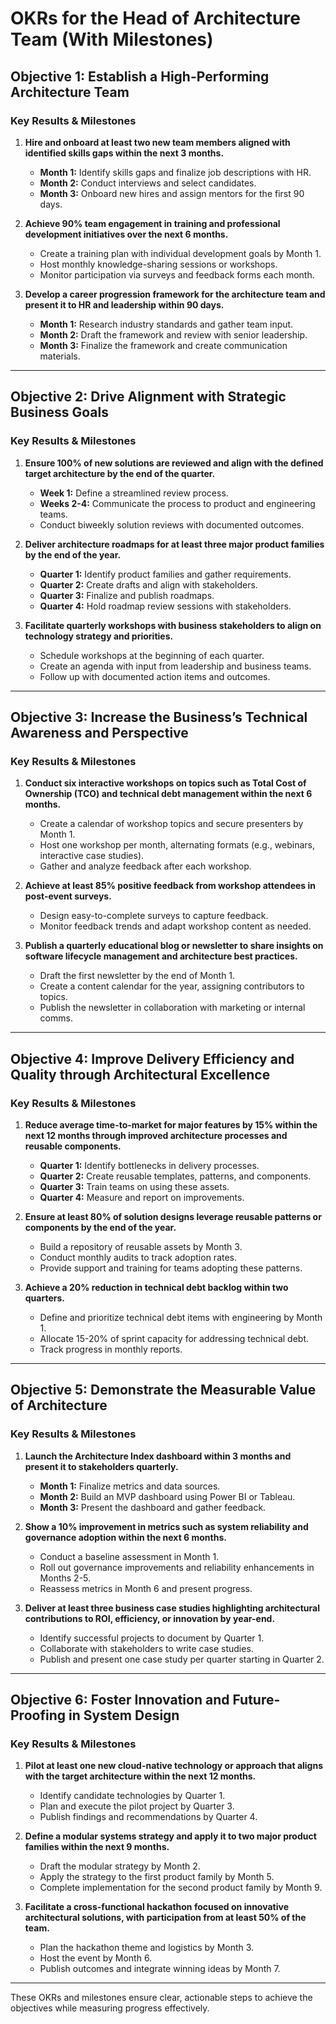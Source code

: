 # OKRs for the Head of Architecture Team (With Milestones)

## **Objective 1: Establish a High-Performing Architecture Team**  
### **Key Results & Milestones**  
1. **Hire and onboard at least two new team members aligned with identified skills gaps within the next 3 months.**  
   - **Month 1:** Identify skills gaps and finalize job descriptions with HR.  
   - **Month 2:** Conduct interviews and select candidates.  
   - **Month 3:** Onboard new hires and assign mentors for the first 90 days.  

2. **Achieve 90% team engagement in training and professional development initiatives over the next 6 months.**  
   - Create a training plan with individual development goals by Month 1.  
   - Host monthly knowledge-sharing sessions or workshops.  
   - Monitor participation via surveys and feedback forms each month.  

3. **Develop a career progression framework for the architecture team and present it to HR and leadership within 90 days.**  
   - **Month 1:** Research industry standards and gather team input.  
   - **Month 2:** Draft the framework and review with senior leadership.  
   - **Month 3:** Finalize the framework and create communication materials.

---

## **Objective 2: Drive Alignment with Strategic Business Goals**  
### **Key Results & Milestones**  
1. **Ensure 100% of new solutions are reviewed and align with the defined target architecture by the end of the quarter.**  
   - **Week 1:** Define a streamlined review process.  
   - **Weeks 2-4:** Communicate the process to product and engineering teams.  
   - Conduct biweekly solution reviews with documented outcomes.  

2. **Deliver architecture roadmaps for at least three major product families by the end of the year.**  
   - **Quarter 1:** Identify product families and gather requirements.  
   - **Quarter 2:** Create drafts and align with stakeholders.  
   - **Quarter 3:** Finalize and publish roadmaps.  
   - **Quarter 4:** Hold roadmap review sessions with stakeholders.  

3. **Facilitate quarterly workshops with business stakeholders to align on technology strategy and priorities.**  
   - Schedule workshops at the beginning of each quarter.  
   - Create an agenda with input from leadership and business teams.  
   - Follow up with documented action items and outcomes.

---

## **Objective 3: Increase the Business’s Technical Awareness and Perspective**  
### **Key Results & Milestones**  
1. **Conduct six interactive workshops on topics such as Total Cost of Ownership (TCO) and technical debt management within the next 6 months.**  
   - Create a calendar of workshop topics and secure presenters by Month 1.  
   - Host one workshop per month, alternating formats (e.g., webinars, interactive case studies).  
   - Gather and analyze feedback after each workshop.  

2. **Achieve at least 85% positive feedback from workshop attendees in post-event surveys.**  
   - Design easy-to-complete surveys to capture feedback.  
   - Monitor feedback trends and adapt workshop content as needed.  

3. **Publish a quarterly educational blog or newsletter to share insights on software lifecycle management and architecture best practices.**  
   - Draft the first newsletter by the end of Month 1.  
   - Create a content calendar for the year, assigning contributors to topics.  
   - Publish the newsletter in collaboration with marketing or internal comms.

---

## **Objective 4: Improve Delivery Efficiency and Quality through Architectural Excellence**  
### **Key Results & Milestones**  
1. **Reduce average time-to-market for major features by 15% within the next 12 months through improved architecture processes and reusable components.**  
   - **Quarter 1:** Identify bottlenecks in delivery processes.  
   - **Quarter 2:** Create reusable templates, patterns, and components.  
   - **Quarter 3:** Train teams on using these assets.  
   - **Quarter 4:** Measure and report on improvements.  

2. **Ensure at least 80% of solution designs leverage reusable patterns or components by the end of the year.**  
   - Build a repository of reusable assets by Month 3.  
   - Conduct monthly audits to track adoption rates.  
   - Provide support and training for teams adopting these patterns.  

3. **Achieve a 20% reduction in technical debt backlog within two quarters.**  
   - Define and prioritize technical debt items with engineering by Month 1.  
   - Allocate 15-20% of sprint capacity for addressing technical debt.  
   - Track progress in monthly reports.

---

## **Objective 5: Demonstrate the Measurable Value of Architecture**  
### **Key Results & Milestones**  
1. **Launch the Architecture Index dashboard within 3 months and present it to stakeholders quarterly.**  
   - **Month 1:** Finalize metrics and data sources.  
   - **Month 2:** Build an MVP dashboard using Power BI or Tableau.  
   - **Month 3:** Present the dashboard and gather feedback.  

2. **Show a 10% improvement in metrics such as system reliability and governance adoption within the next 6 months.**  
   - Conduct a baseline assessment in Month 1.  
   - Roll out governance improvements and reliability enhancements in Months 2-5.  
   - Reassess metrics in Month 6 and present progress.  

3. **Deliver at least three business case studies highlighting architectural contributions to ROI, efficiency, or innovation by year-end.**  
   - Identify successful projects to document by Quarter 1.  
   - Collaborate with stakeholders to write case studies.  
   - Publish and present one case study per quarter starting in Quarter 2.

---

## **Objective 6: Foster Innovation and Future-Proofing in System Design**  
### **Key Results & Milestones**  
1. **Pilot at least one new cloud-native technology or approach that aligns with the target architecture within the next 12 months.**  
   - Identify candidate technologies by Quarter 1.  
   - Plan and execute the pilot project by Quarter 3.  
   - Publish findings and recommendations by Quarter 4.  

2. **Define a modular systems strategy and apply it to two major product families within the next 9 months.**  
   - Draft the modular strategy by Month 2.  
   - Apply the strategy to the first product family by Month 5.  
   - Complete implementation for the second product family by Month 9.  

3. **Facilitate a cross-functional hackathon focused on innovative architectural solutions, with participation from at least 50% of the team.**  
   - Plan the hackathon theme and logistics by Month 3.  
   - Host the event by Month 6.  
   - Publish outcomes and integrate winning ideas by Month 7.

---

These OKRs and milestones ensure clear, actionable steps to achieve the objectives while measuring progress effectively.
